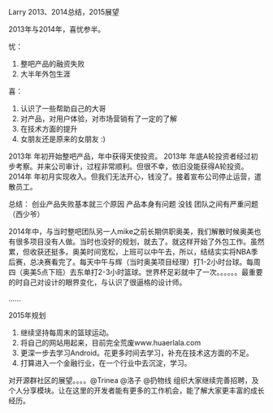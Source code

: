 Larry 2013、2014总结，2015展望

2013年与2014年，喜忧参半。

忧：
  1. 整吧产品的融资失败
  2. 大半年外包生涯

喜：
  1. 认识了一些帮助自己的大哥
  2. 对产品，对用户体验，对市场营销有了一定的了解
  3. 在技术方面的提升
  4. 女朋友还是原来的女朋友 :)
  
  
  2013年 年初开始整吧产品，年中获得天使投资。
  2013年 年底A轮投资者经过初步考察。并来公司审计，过程非常顺利。但很不幸，依旧没能获得A轮投资。
  2014年 年初月实现收入。但我们无法开心，钱没了。接着宣布公司停止运营，遣散员工。
  
  总结：
  创业产品失败基本就三个原因 产品本身有问题  没钱  团队之间有严重问题（西少爷）
  
  2014年中，与当时整吧团队另一人mike之前长期供职奥美，我们解散时候奥美也有很多项目没有人做。当时也没好的规划，就去了。就这样开始了外包工作。虽然累，但收获还挺多。奥美时间宽松，上班可以中午去，所以，结结实实将NBA季后赛，总决赛看完了。每天中午与辉（当时奥美项目经理）打1-2小时台球。每周四（奥美5点下班）去东单打2-3小时篮球。世界杯足彩就中了一次。。。。。。最重要的时自己对设计的眼界变化，与认识了很逼格的设计师。
  
  ......
  
2015年规划
  1. 继续坚持每周末的篮球运动。
  2. 将自己的网站用起来，目前完全荒废www.huaerlala.com
  3. 更深一步去学习Android。花更多时间去学习，补充在技术这方面的不足。
  4. 打算进入一个金融行业，在一个行业中去沉淀，学习。
  

  对开源群社区的展望。。。。@Trinea @洛子 @扔物线 组织大家继续完善招聘，及个人分享模块。让在这里的开发者能有更多的工作机会，能了解大家更丰富的成长经历。
  
  
  

  
  
  
